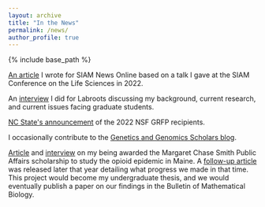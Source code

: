 ```yaml
---
layout: archive
title: "In the News"
permalink: /news/
author_profile: true
---
```


{% include base_path %}

<a href="https://sinews.siam.org/Details-Page/gene-drives-and-population-suppression-addressing-mosquito-borne-disease" target="_blank"  rel="noopener noreferrer">An article</a>
I wrote for SIAM News Online based on a talk I gave at the SIAM Conference on the Life Sciences in 2022. 

An 
<a href="https://www.labroots.com/trending/health-and-medicine/24546/biomathematics-mosquitoes-diseases-cole-butler-phd-student-north-carolina-university-grad-student-hi-2" target="_blank"  rel="noopener noreferrer">interview</a>
I did for Labroots discussing my background, current research, and current issues facing graduate students.

<a href="https://news.dasa.ncsu.edu/meet-nc-states-2022-nsf-grfp-recipients/" target="_blank"  rel="noopener noreferrer">NC State's announcement</a>
of the 2022 NSF GRFP recipients. 

I occasionally contribute to the 
<a href="https://ggscholars.org/scholars/blog/" target="_blank"  rel="noopener noreferrer">Genetics and Genomics Scholars blog</a>.

<p>
<a href="https://mcspolicycenter.umaine.edu/2019/06/19/recipients-of-the-2019-2020-margaret-chase-smith-public-affairs-scholarship-announced/" target="_blank"  rel="noopener noreferrer">Article</a>
 and 
<a href="https://www.youtube.com/watch?v=2LE4_kD4Lrw" target="_blank"  rel="noopener noreferrer">interview</a>
on my being awarded the Margaret Chase Smith Public Affairs scholarship to study the opioid epidemic in Maine.
A
<a href="https://www.youtube.com/watch?v=2LE4_kD4Lrw" target="_blank"  rel="noopener noreferrer">follow-up article</a>
was released later that year detailing what progress we made in that time. This project would become my undergraduate 
thesis, and we would eventually publish a paper on our findings in the Bulletin of Mathematical Biology. 
</p>

<br>
<br>
<br>
<br>
<br>
<br>
<br>
<br>
<br>
<br>
<br>
<br>

